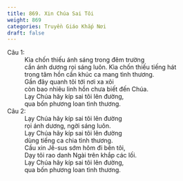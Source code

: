 ```yaml
---
title: 869. Xin Chúa Sai Tôi
weight: 869
categories: Truyền Giáo Khắp Nơi
draft: false
---
```

<dl><dt>Câu 1:</dt><dd data-verse="1">Kìa chốn thiếu ánh sáng trong đêm trường <br/>cần ánh dương rọi sáng luôn. Kìa chốn thiếu tiếng hát <br/>trong tâm hồn cần khúc ca mang tình thương. <br/>Gần đây quanh tôi tới nơi xa xôi <br/>còn bao nhiêu linh hồn chưa biết đến Chúa. <br/>Lạy Chúa hãy kíp sai tôi lên đường, <br/>qua bốn phương loan tình thương. </dd><dt>Câu 2:</dt><dd data-verse="2">Lạy Chúa hãy kíp sai tôi lên đường <br/>rọi ánh dương, ngời sáng luôn. <br/>Lạy Chúa hãy kíp sai tôi lên đường <br/>dùng tiếng ca chia tình thương. <br/>Cầu xin Jê-sus sớm hôm đi bên tôi, <br/>Dạy tôi rao danh Ngài trên khắp các lối. <br/>Lạy Chúa hãy kíp sai tôi lên đường, <br/>qua bốn phương loan tình thương. </dd></dl>